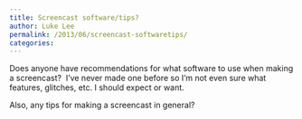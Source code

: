 ```yaml
---
title: Screencast software/tips?
author: Luke Lee
permalink: /2013/06/screencast-softwaretips/
categories:
---
```

Does anyone have recommendations for what software to use when making a screencast?  I&#8217;ve never made one before so I&#8217;m not even sure what features, glitches, etc. I should expect or want.

Also, any tips for making a screencast in general?
